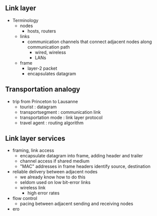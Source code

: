 ## Link layer
- Terminology
	- nodes
		- hosts, routers
	- links
		- communication channels that connect adjacent nodes along communication path
			- wired, wireless
			- LANs
	- frame
		- layer-2 packet
		- encapsulates datagram

## Transportation analogy
- trip from Princeton to Lausanne
	- tourist : datagram
	- transportsegment : communication link
	- transportation mode : link layer protocol
	- travel agent : routing algorithm

## Link layer services
- framing, link access
	- encapsulate datagram into frame, adding header and trailer
	- channel access if shared medium
	- "MAC" addresses in frame headers identify source, destination
- reliable delivery between adjacent nodes
	- we already know how to do this
	- seldom used on low bit-error links
	- wireless link
		- high error rates
- flow control
	- pacing between adjacent sending and receiving nodes
- ero